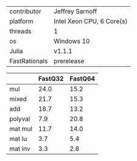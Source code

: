 
|               |                  |
|---------------|------------------|
| contributor   | Jeffrey Sarnoff  |
| platform      | Intel Xeon CPU, 6 Core(s) |
| threads       | 1                |
| os            | Windows 10       |
| Julia         | v1.1.1           |
| FastRationals | prerelease       |



|         | FastQ32 | FastQ64
|---------|---------|------
mul      | 24.0    | 15.2
mixed    | 21.7    | 15.3
add      | 18.7    | 13.2
polyval  | 7.9     | 20.8
mat mul  | 11.7    | 14.0
mat lu   | 3.7     | 5.4
mat inv  | 3.3     | 2.8
